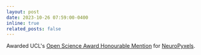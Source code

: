 ```yaml
---
layout: post
date: 2023-10-26 07:59:00-0400
inline: true
related_posts: false
---
```


Awarded UCL's [Open Science Award Honourable Mention](https://blogs.ucl.ac.uk/open-access/2023/10/26/open-science-scholarship-awards-winners) for [NeuroPyxels](https://github.com/m-beau/NeuroPyxels).